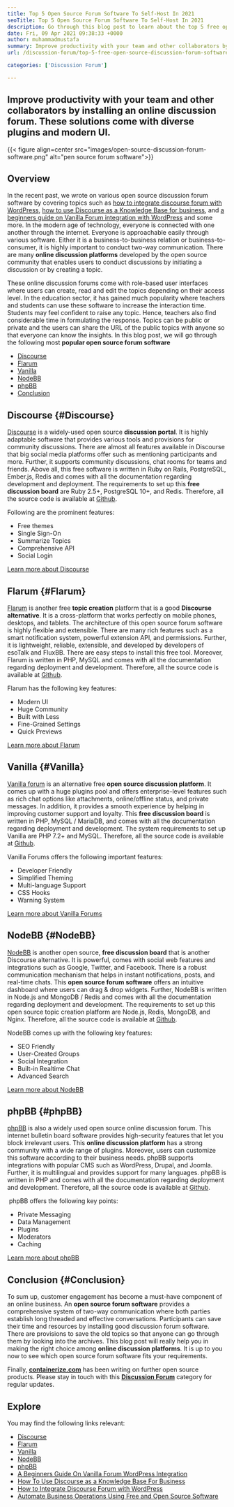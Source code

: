 ```yaml
---
title: Top 5 Open Source Forum Software To Self-Host In 2021
seoTitle: Top 5 Open Source Forum Software To Self-Host In 2021
description: Go through this blog post to learn about the top 5 free open source forum software that includes Discourse, Flarum, Vanilla, NodeBB, and phpBB.
date: Fri, 09 Apr 2021 09:38:33 +0000
author: muhammadmustafa
summary: Improve productivity with your team and other collaborators by installing an online discussion forum. These solutions come with diverse plugins and modern UI.
url: /discussion-forum/top-5-free-open-source-discussion-forum-software-in-2021/

categories: ['Discussion Forum']

---
```

## Improve productivity with your team and other collaborators by installing an online discussion forum. These solutions come with diverse plugins and modern UI.

{{< figure align=center src="images/open-source-discussion-forum-software.png" alt="pen source forum software">}}  

## **Overview**

In the recent past, we wrote on various open source discussion forum software by covering topics such as [how to integrate discourse forum with WordPress][1], [how to use Discourse as a Knowledge Base for business][2], and [a beginners guide on Vanilla Forum integration with WordPress][3] and some more. In the modern age of technology, everyone is connected with one another through the internet. Everyone is approachable easily through various software. Either it is a business-to-business relation or business-to-consumer, it is highly important to conduct two-way communication. There are many **online discussion platforms** developed by the open source community that enables users to conduct discussions by initiating a discussion or by creating a topic. 

These online discussion forums come with role-based user interfaces where users can create, read and edit the topics depending on their access level. In the education sector, it has gained much popularity where teachers and students can use these software to increase the interaction time. Students may feel confident to raise any topic. Hence, teachers also find considerable time in formulating the response. Topics can be public or private and the users can share the URL of the public topics with anyone so that everyone can know the insights. In this blog post, we will go through the following most **popular open source forum software**

  * [Discourse][4] 
  * [Flarum][5]
  * [Vanilla][6]
  * [NodeBB][7]
  * [phpBB][8]
  * [Conclusion][9]

## Discourse {#Discourse}

[Discourse][10] is a widely-used open source **discussion portal**. It is highly adaptable software that provides various tools and provisions for community discussions. There are almost all features available in Discourse that big social media platforms offer such as mentioning participants and more. Further, it supports community discussions, chat rooms for teams and friends. Above all, this free software is written in Ruby on Rails, PostgreSQL, Ember.js, Redis and comes with all the documentation regarding development and deployment. The requirements to set up this **free discussion board** are Ruby 2.5+, PostgreSQL 10+, and Redis. Therefore, all the source code is available at [Github][11].

Following are the prominent features:

  * Free themes 
  * Single Sign-On
  * Summarize Topics
  * Comprehensive API
  * Social Login

[Learn more about Discourse][12]

## Flarum {#Flarum}

[Flarum][13] is another free **topic creation** platform that is a good **Discourse alternative**. It is a cross-platform that works perfectly on mobile phones, desktops, and tablets. The architecture of this open source forum software is highly flexible and extensible. There are many rich features such as a smart notification system, powerful extension API, and permissions. Further, it is lightweight, reliable, extensible, and developed by developers of esoTalk and FluxBB. There are easy steps to install this free tool. Moreover, Flarum is written in PHP, MySQL and comes with all the documentation regarding deployment and development. Therefore, all the source code is available at [Github][14].

Flarum has the following key features:

  * Modern UI
  * Huge Community 
  * Built with Less
  * Fine-Grained Settings
  * Quick Previews

[Learn more about Flarum][15]

## Vanilla {#Vanilla}

[Vanilla forum][16] is an alternative free **open source discussion platform**. It comes up with a huge plugins pool and offers enterprise-level features such as rich chat options like attachments, online/offline status, and private messages. In addition, it provides a smooth experience by helping in improving customer support and loyalty. This **free discussion board** is written in PHP, MySQL / MariaDB, and comes with all the documentation regarding deployment and development. The system requirements to set up Vanilla are PHP 7.2+ and MySQL. Therefore, all the source code is available at [Github][17].

Vanilla Forums offers the following important features:

  * Developer Friendly
  * Simplified Theming
  * Multi-language Support
  * CSS Hooks
  * Warning System

[Learn more about Vanilla Forums][18]

## NodeBB {#NodeBB}

[NodeBB][19] is another open source, **free discussion board** that is another Discourse alternative. It is powerful, comes with social web features and integrations such as Google, Twitter, and Facebook. There is a robust communication mechanism that helps in instant notifications, posts, and real-time chats. This **open source forum software** offers an intuitive dashboard where users can drag & drop widgets. Further, NodeBB is written in Node.js and MongoDB / Redis and comes with all the documentation regarding deployment and development. The requirements to set up this open source topic creation platform are Node.js, Redis, MongoDB, and Nginx. Therefore, all the source code is available at [Github][20].

NodeBB comes up with the following key features:

  * SEO Friendly
  * User-Created Groups
  * Social Integration
  * Built-in Realtime Chat
  * Advanced Search

[Learn more about NodeBB][21]

## phpBB {#phpBB}

[phpBB][22] is also a widely used open source online discussion forum. This internet bulletin board software provides high-security features that let you block irrelevant users. This **online discussion platform** has a strong community with a wide range of plugins. Moreover, users can customize this software according to their business needs. phpBB supports integrations with popular CMS such as WordPress, Drupal, and Joomla. Further, it is multilingual and provides support for many languages. phpBB is written in PHP and comes with all the documentation regarding deployment and development. Therefore, all the source code is available at [Github][23].

 phpBB offers the following key points:

  * Private Messaging
  * Data Management
  * Plugins
  * Moderators
  * Caching

[Learn more about phpBB][24]

## Conclusion {#Conclusion}

To sum up, customer engagement has become a must-have component of an online business. An **open source forum software** provides a comprehensive system of two-way communication where both parties establish long threaded and effective conversations. Participants can save their time and resources by installing good discussion forum software. There are provisions to save the old topics so that anyone can go through them by looking into the archives. This blog post will really help you in making the right choice among **online discussion platforms**. It is up to you now to see which open source forum software fits your requirements.

Finally, **[containerize.com][25]** has been writing on further open source products. Please stay in touch with this [**Discussion Forum**][26] category for regular updates.

## Explore

You may find the following links relevant:

  * [Discourse][10]
  * [Flarum][13]
  * [Vanilla][16]
  * [NodeBB][19]
  * [phpBB][22]
  * [A Beginners Guide On Vanilla Forum WordPress Integration][27]
  * [How To Use Discourse as a Knowledge Base For Business][2]
  * [How to Integrate Discourse Forum with WordPress][1]
  * [Automate Business Operations Using Free and Open Source Software][28]

 [1]: https://blog.containerize.com/2020/10/14/how-to-integrate-discourse-forum-with-wordpress/
 [2]: https://blog.containerize.com/2020/11/06/how-to-use-discourse-as-a-knowledge-base/
 [3]: https://blog.containerize.com/2021/01/13/A-Beginners-Guide-On-Vanilla-Forum-Integration-With-WordPress/
 [4]: #Discourse
 [5]: #Flarum
 [6]: #Vanilla
 [7]: #NodeBB
 [8]: #phpBB
 [9]: #Conclusion
 [10]: https://products.containerize.com/discussion-forum/discourse
 [11]: https://github.com/discourse/discourse
 [12]: https://www.discourse.org/
 [13]: https://products.containerize.com/discussion-forum/flarum
 [14]: https://github.com/flarum/flarum
 [15]: http://flarum.org
 [16]: https://products.containerize.com/discussion-forum/vanilla
 [17]: https://github.com/vanilla/vanilla
 [18]: https://open.vanillaforums.com/
 [19]: https://products.containerize.com/discussion-forum/nodebb
 [20]: https://github.com/NodeBB/NodeBB
 [21]: https://nodebb.org/
 [22]: https://products.containerize.com/discussion-forum/phpbb
 [23]: https://github.com/phpbb/phpbb
 [24]: https://www.phpbb.com/
 [25]: https://www.containerize.com/
 [26]: https://products.containerize.com/discussion-forum/
 [27]: https://blog.containerize.com/2021/01/13/a-beginners-guide-on-vanilla-forum-wordpress-integration/
 [28]: https://blog.containerize.com/2020/08/27/automate-business-operations-using-open-source-software/